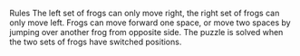 Rules
The left set of frogs can only move right, the right set of frogs can only move left.
Frogs can move forward one space, or move two spaces by jumping over another frog from opposite side.
The puzzle is solved when the two sets of frogs have switched positions.
